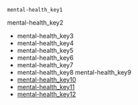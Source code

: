 ```ngMeta
mental-health_key1
```

mental-health_key2
* mental-health_key3
* mental-health_key4
* mental-health_key5
* mental-health_key6
* mental-health_key7
* mental-health_key8
mental-health_key9
* [mental-health_key10](https://www.psychguides.com/guides/mental-health-problem-symptoms-causes-and-effects/)
* [mental-health_key11](https://www.mentalhealth.org.uk/publications/how-to-mental-health)
* [mental-health_key12](https://www.uhs.umich.edu/tenthings)

